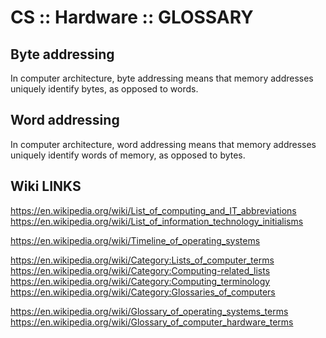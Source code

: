 # CS :: Hardware :: GLOSSARY

## Byte addressing
In computer architecture, byte addressing means that memory addresses uniquely identify bytes, as opposed to words.

## Word addressing
In computer architecture, word addressing means that memory addresses uniquely identify words of memory, as opposed to bytes.







## Wiki LINKS

https://en.wikipedia.org/wiki/List_of_computing_and_IT_abbreviations
https://en.wikipedia.org/wiki/List_of_information_technology_initialisms

https://en.wikipedia.org/wiki/Timeline_of_operating_systems

https://en.wikipedia.org/wiki/Category:Lists_of_computer_terms
https://en.wikipedia.org/wiki/Category:Computing-related_lists
https://en.wikipedia.org/wiki/Category:Computing_terminology
https://en.wikipedia.org/wiki/Category:Glossaries_of_computers

https://en.wikipedia.org/wiki/Glossary_of_operating_systems_terms
https://en.wikipedia.org/wiki/Glossary_of_computer_hardware_terms
